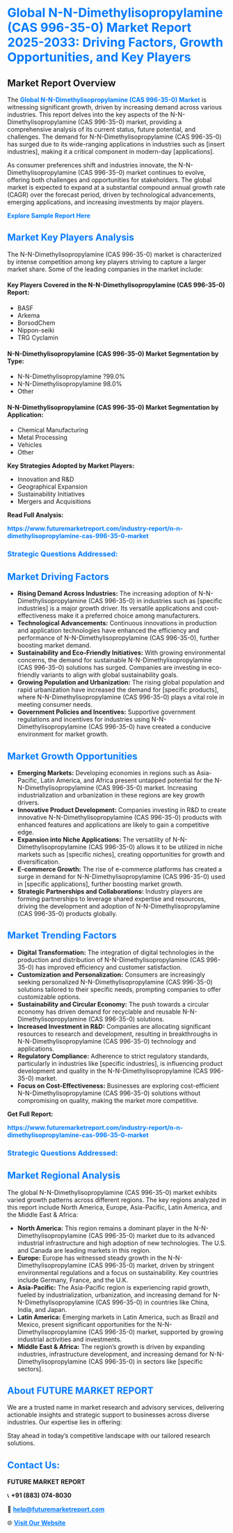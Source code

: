 <h1 style="color: #007BFF;">Global N-N-Dimethylisopropylamine (CAS 996-35-0) Market Report 2025-2033: Driving Factors, Growth Opportunities, and Key Players</h1>

<section id="overview">
<h2>Market Report Overview</h2>
<p>The <a href="https://www.futuremarketreport.com/industry-report/n-n-dimethylisopropylamine-cas-996-35-0-market" style="color: #007BFF; text-decoration: none;"><strong>Global N-N-Dimethylisopropylamine (CAS 996-35-0) Market</strong></a> is witnessing significant growth, driven by increasing demand across various industries. This report delves into the key aspects of the N-N-Dimethylisopropylamine (CAS 996-35-0) market, providing a comprehensive analysis of its current status, future potential, and challenges. The demand for N-N-Dimethylisopropylamine (CAS 996-35-0) has surged due to its wide-ranging applications in industries such as [insert industries], making it a critical component in modern-day [applications].</p>
<p>As consumer preferences shift and industries innovate, the N-N-Dimethylisopropylamine (CAS 996-35-0) market continues to evolve, offering both challenges and opportunities for stakeholders. The global market is expected to expand at a substantial compound annual growth rate (CAGR) over the forecast period, driven by technological advancements, emerging applications, and increasing investments by major players.</p>
</section>

<section id="overview">
<p><a href="https://www.futuremarketreport.com/request-sample/reportId=85340" style="color: #007BFF; text-decoration: none;"><strong>Explore Sample Report Here</strong></a></p>
</section>

<section id="key-players">
<h2 style="color: #007BFF;">Market Key Players Analysis</h2>
<p>The N-N-Dimethylisopropylamine (CAS 996-35-0) market is characterized by intense competition among key players striving to capture a larger market share. Some of the leading companies in the market include:</p>
<h4>Key Players Covered in the N-N-Dimethylisopropylamine (CAS 996-35-0) Report:</h4>
<ul><li>BASF</li><li>Arkema</li><li>BorsodChem</li><li>Nippon-seiki</li><li>TRG Cyclamin</li></ul>
<h4>N-N-Dimethylisopropylamine (CAS 996-35-0) Market Segmentation by Type:</h4>
<ul><li>N-N-Dimethylisopropylamine ?99.0%</li><li>N-N-Dimethylisopropylamine 98.0%</li><li>Other</li></ul>

<h4>N-N-Dimethylisopropylamine (CAS 996-35-0) Market Segmentation by Application:</h4>
<ul><li>Chemical Manufacturing</li><li>Metal Processing</li><li>Vehicles</li><li>Other</li></ul>
<p><strong>Key Strategies Adopted by Market Players:</strong></p>
<ul>
<li>Innovation and R&D</li>
<li>Geographical Expansion</li>
<li>Sustainability Initiatives</li>
<li>Mergers and Acquisitions</li>
</ul>
</section>

<section>
<p><strong>Read Full Analysis: </strong></p><a href="https://www.futuremarketreport.com/industry-report/n-n-dimethylisopropylamine-cas-996-35-0-market" style="color: #007BFF; text-decoration: none;"><strong>https://www.futuremarketreport.com/industry-report/n-n-dimethylisopropylamine-cas-996-35-0-market</strong></a>
<h3 style="color: #007BFF;">Strategic Questions Addressed:</h3>
</section>

<section id="driving-factors">
<h2 style="color: #007BFF;">Market Driving Factors</h2>
<ul>
<li><strong>Rising Demand Across Industries:</strong> The increasing adoption of N-N-Dimethylisopropylamine (CAS 996-35-0) in industries such as [specific industries] is a major growth driver. Its versatile applications and cost-effectiveness make it a preferred choice among manufacturers.</li>
<li><strong>Technological Advancements:</strong> Continuous innovations in production and application technologies have enhanced the efficiency and performance of N-N-Dimethylisopropylamine (CAS 996-35-0), further boosting market demand.</li>
<li><strong>Sustainability and Eco-Friendly Initiatives:</strong> With growing environmental concerns, the demand for sustainable N-N-Dimethylisopropylamine (CAS 996-35-0) solutions has surged. Companies are investing in eco-friendly variants to align with global sustainability goals.</li>
<li><strong>Growing Population and Urbanization:</strong> The rising global population and rapid urbanization have increased the demand for [specific products], where N-N-Dimethylisopropylamine (CAS 996-35-0) plays a vital role in meeting consumer needs.</li>
<li><strong>Government Policies and Incentives:</strong> Supportive government regulations and incentives for industries using N-N-Dimethylisopropylamine (CAS 996-35-0) have created a conducive environment for market growth.</li>
</ul>
</section>

<section id="growth-opportunities">
<h2 style="color: #007BFF;">Market Growth Opportunities</h2>
<ul>
<li><strong>Emerging Markets:</strong> Developing economies in regions such as Asia-Pacific, Latin America, and Africa present untapped potential for the N-N-Dimethylisopropylamine (CAS 996-35-0) market. Increasing industrialization and urbanization in these regions are key growth drivers.</li>
<li><strong>Innovative Product Development:</strong> Companies investing in R&D to create innovative N-N-Dimethylisopropylamine (CAS 996-35-0) products with enhanced features and applications are likely to gain a competitive edge.</li>
<li><strong>Expansion into Niche Applications:</strong> The versatility of N-N-Dimethylisopropylamine (CAS 996-35-0) allows it to be utilized in niche markets such as [specific niches], creating opportunities for growth and diversification.</li>
<li><strong>E-commerce Growth:</strong> The rise of e-commerce platforms has created a surge in demand for N-N-Dimethylisopropylamine (CAS 996-35-0) used in [specific applications], further boosting market growth.</li>
<li><strong>Strategic Partnerships and Collaborations:</strong> Industry players are forming partnerships to leverage shared expertise and resources, driving the development and adoption of N-N-Dimethylisopropylamine (CAS 996-35-0) products globally.</li>
</ul>
</section>

<section id="trending-factors">
<h2 style="color: #007BFF;">Market Trending Factors</h2>
<ul>
<li><strong>Digital Transformation:</strong> The integration of digital technologies in the production and distribution of N-N-Dimethylisopropylamine (CAS 996-35-0) has improved efficiency and customer satisfaction.</li>
<li><strong>Customization and Personalization:</strong> Consumers are increasingly seeking personalized N-N-Dimethylisopropylamine (CAS 996-35-0) solutions tailored to their specific needs, prompting companies to offer customizable options.</li>
<li><strong>Sustainability and Circular Economy:</strong> The push towards a circular economy has driven demand for recyclable and reusable N-N-Dimethylisopropylamine (CAS 996-35-0) solutions.</li>
<li><strong>Increased Investment in R&D:</strong> Companies are allocating significant resources to research and development, resulting in breakthroughs in N-N-Dimethylisopropylamine (CAS 996-35-0) technology and applications.</li>
<li><strong>Regulatory Compliance:</strong> Adherence to strict regulatory standards, particularly in industries like [specific industries], is influencing product development and quality in the N-N-Dimethylisopropylamine (CAS 996-35-0) market.</li>
<li><strong>Focus on Cost-Effectiveness:</strong> Businesses are exploring cost-efficient N-N-Dimethylisopropylamine (CAS 996-35-0) solutions without compromising on quality, making the market more competitive.</li>
</ul>
</section>

<section>
<p><strong>Get Full Report: </strong></p><a href="https://www.futuremarketreport.com/industry-report/n-n-dimethylisopropylamine-cas-996-35-0-market" style="color: #007BFF; text-decoration: none;"><strong>https://www.futuremarketreport.com/industry-report/n-n-dimethylisopropylamine-cas-996-35-0-market</strong></a>
<h3 style="color: #007BFF;">Strategic Questions Addressed:</h3>
</section>


<section id="regional-analysis">
<h2 style="color: #007BFF;">Market Regional Analysis</h2>
<p>The global N-N-Dimethylisopropylamine (CAS 996-35-0) market exhibits varied growth patterns across different regions. The key regions analyzed in this report include North America, Europe, Asia-Pacific, Latin America, and the Middle East & Africa:</p>
<ul>
<li><strong>North America:</strong> This region remains a dominant player in the N-N-Dimethylisopropylamine (CAS 996-35-0) market due to its advanced industrial infrastructure and high adoption of new technologies. The U.S. and Canada are leading markets in this region.</li>
<li><strong>Europe:</strong> Europe has witnessed steady growth in the N-N-Dimethylisopropylamine (CAS 996-35-0) market, driven by stringent environmental regulations and a focus on sustainability. Key countries include Germany, France, and the U.K.</li>
<li><strong>Asia-Pacific:</strong> The Asia-Pacific region is experiencing rapid growth, fueled by industrialization, urbanization, and increasing demand for N-N-Dimethylisopropylamine (CAS 996-35-0) in countries like China, India, and Japan.</li>
<li><strong>Latin America:</strong> Emerging markets in Latin America, such as Brazil and Mexico, present significant opportunities for the N-N-Dimethylisopropylamine (CAS 996-35-0) market, supported by growing industrial activities and investments.</li>
<li><strong>Middle East & Africa:</strong> The region’s growth is driven by expanding industries, infrastructure development, and increasing demand for N-N-Dimethylisopropylamine (CAS 996-35-0) in sectors like [specific sectors].</li>
</ul>
</section>

<footer>
<h2 style="color: #007BFF;">About FUTURE MARKET REPORT</h2>
<p>We are a trusted name in market research and advisory services, delivering actionable insights and strategic support to businesses across diverse industries. Our expertise lies in offering:</p>

<p>Stay ahead in today’s competitive landscape with our tailored research solutions.</p>

<h2 style="color: #007BFF;">Contact Us:</h2>
<p><strong>FUTURE MARKET REPORT</strong></p>
<p>📞 <strong>+91 (883) 074-8030</strong></p>
<p>📧 <strong><a href="mailto:help@futuremarketreport.com" style="color: #007BFF;">help@futuremarketreport.com</a></strong></p>
<p>🌐 <strong><a href="https://www.futuremarketreport.com/" style="color: #007BFF;">Visit Our Website</a></strong></p>
</footer>